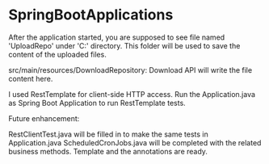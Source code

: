 # SpringBootApplications

After the application started, you are supposed to see file named 'UploadRepo' under 'C:' directory.
This folder will be used to save the content of the uploaded files.

src/main/resources/DownloadRepository: Download API will write the file content here. 

I used RestTemplate for client-side HTTP access. Run the Application.java as Spring Boot Application to run RestTemplate tests.

Future enhancement: 

RestClientTest.java will be filled in to make the same tests in Application.java
ScheduledCronJobs.java will be completed with the related business methods. Template and the annotations are ready.
